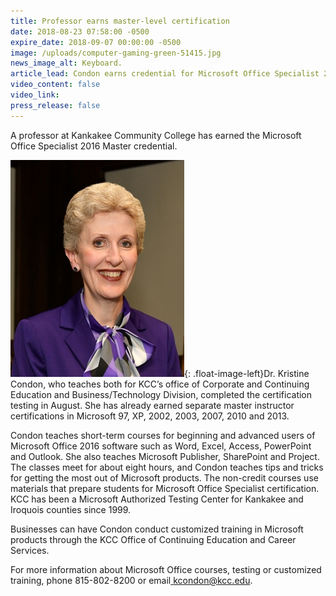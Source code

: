 ```yaml
---
title: Professor earns master-level certification
date: 2018-08-23 07:58:00 -0500
expire_date: 2018-09-07 00:00:00 -0500
image: /uploads/computer-gaming-green-51415.jpg
news_image_alt: Keyboard.
article_lead: Condon earns credential for Microsoft Office Specialist 2016.
video_content: false
video_link:
press_release: false
---
```


A professor at Kankakee Community College has earned the Microsoft Office Specialist 2016 Master credential.

![](/uploads/kris-condon-dsc-8313.jpg){: .float-image-left}Dr. Kristine Condon, who teaches both for KCC’s office of Corporate and Continuing Education and Business/Technology Division, completed the certification testing in August. She has already earned separate master instructor certifications in Microsoft 97, XP, 2002, 2003, 2007, 2010 and 2013. 

Condon teaches short-term courses for beginning and advanced users of Microsoft Office 2016 software such as Word, Excel, Access, PowerPoint and Outlook. She also teaches Microsoft Publisher, SharePoint and Project. The classes meet for about eight hours, and Condon teaches tips and tricks for getting the most out of Microsoft products. The non-credit courses use materials that prepare students for Microsoft Office Specialist certification. KCC has been a Microsoft Authorized Testing Center for Kankakee and Iroquois counties since 1999.

Businesses can have Condon conduct customized training in Microsoft products through the KCC Office of Continuing Education and Career Services. 

For more information about Microsoft Office courses, testing or customized training, phone 815-802-8200 or email[ kcondon@kcc.edu](mailto:kcondon@kcc.edu).